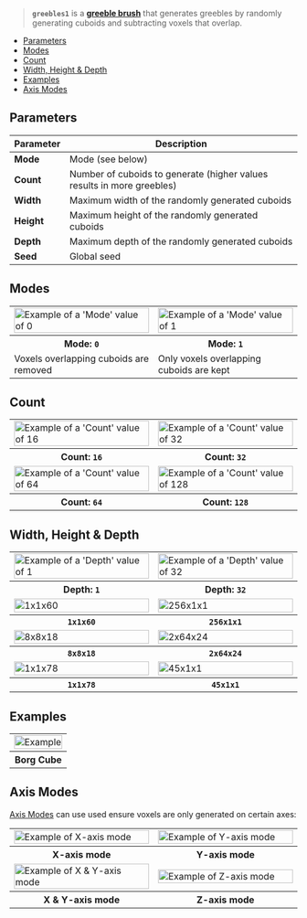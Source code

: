 > **`greebles1`** is a **[greeble brush](Greeble-Brushes)** that generates greebles by randomly generating cuboids and subtracting voxels that overlap.

<!-- TOC -->
- [Parameters](#parameters)
- [Modes](#modes)
- [Count](#count)
- [Width, Height & Depth](#width-height--depth)
- [Examples](#examples)
- [Axis Modes](#axis-modes)

## Parameters

Parameter | Description
--------- | -----------
**Mode** | Mode (see below)
**Count** | Number of cuboids to generate (higher values results in more greebles)
**Width** | Maximum width of the randomly generated cuboids
**Height** | Maximum height of the randomly generated cuboids
**Depth** | Maximum depth of the randomly generated cuboids
**Seed** | Global seed

## Modes

<!-- SAMPLE greebles1 modes 2 -->
<table>
	<tr>
		<td width="50%"><img width="100%" src="https://s3.amazonaws.com/misc.lachlanmcdonald.com/magicavoxel-shaders/0.10.6/greebles1_mode0.jpg" alt="Example of a 'Mode' value of 0"></td>
		<td width="50%"><img width="100%" src="https://s3.amazonaws.com/misc.lachlanmcdonald.com/magicavoxel-shaders/0.10.6/greebles1_mode1.jpg" alt="Example of a 'Mode' value of 1"></td>
	</tr>
	<tr>
		<th>Mode: <code>0</code></th>
		<th>Mode: <code>1</code></th>
	</tr>
	<tr>
		<td valign="top">Voxels overlapping cuboids are removed</td>
		<td valign="top">Only voxels overlapping cuboids are kept</td>
	</tr>
</table>
<!-- END -->

## Count

<!-- SAMPLE greebles1 count 2 -->
<table>
	<tr>
		<td width="50%"><img width="100%" src="https://s3.amazonaws.com/misc.lachlanmcdonald.com/magicavoxel-shaders/0.10.6/greebles1_count16.jpg" alt="Example of a 'Count' value of 16"></td>
		<td width="50%"><img width="100%" src="https://s3.amazonaws.com/misc.lachlanmcdonald.com/magicavoxel-shaders/0.10.6/greebles1_count32.jpg" alt="Example of a 'Count' value of 32"></td>
	</tr>
	<tr>
		<th>Count: <code>16</code></th>
		<th>Count: <code>32</code></th>
	</tr>
	<tr>
		<td width="50%"><img width="100%" src="https://s3.amazonaws.com/misc.lachlanmcdonald.com/magicavoxel-shaders/0.10.6/greebles1_count64.jpg" alt="Example of a 'Count' value of 64"></td>
		<td width="50%"><img width="100%" src="https://s3.amazonaws.com/misc.lachlanmcdonald.com/magicavoxel-shaders/0.10.6/greebles1_count128.jpg" alt="Example of a 'Count' value of 128"></td>
	</tr>
	<tr>
		<th>Count: <code>64</code></th>
		<th>Count: <code>128</code></th>
	</tr>
</table>
<!-- END -->

## Width, Height & Depth

<!-- SAMPLE greebles1 variations 2 -->
<table>
	<tr>
		<td width="50%"><img width="100%" src="https://s3.amazonaws.com/misc.lachlanmcdonald.com/magicavoxel-shaders/0.10.6/greebles1_depth1.jpg" alt="Example of a 'Depth' value of 1"></td>
		<td width="50%"><img width="100%" src="https://s3.amazonaws.com/misc.lachlanmcdonald.com/magicavoxel-shaders/0.10.6/greebles1_depth32.jpg" alt="Example of a 'Depth' value of 32"></td>
	</tr>
	<tr>
		<th>Depth: <code>1</code></th>
		<th>Depth: <code>32</code></th>
	</tr>
	<tr>
		<td width="50%"><img width="100%" src="https://s3.amazonaws.com/misc.lachlanmcdonald.com/magicavoxel-shaders/0.10.6/greebles1_1x1x60.jpg" alt="1x1x60"></td>
		<td width="50%"><img width="100%" src="https://s3.amazonaws.com/misc.lachlanmcdonald.com/magicavoxel-shaders/0.10.6/greebles1_256x1x1.jpg" alt="256x1x1"></td>
	</tr>
	<tr>
		<th><code>1x1x60</code></th>
		<th><code>256x1x1</code></th>
	</tr>
	<tr>
		<td width="50%"><img width="100%" src="https://s3.amazonaws.com/misc.lachlanmcdonald.com/magicavoxel-shaders/0.10.6/greebles1_8x8x18.jpg" alt="8x8x18"></td>
		<td width="50%"><img width="100%" src="https://s3.amazonaws.com/misc.lachlanmcdonald.com/magicavoxel-shaders/0.10.6/greebles1_2x64x24.jpg" alt="2x64x24"></td>
	</tr>
	<tr>
		<th><code>8x8x18</code></th>
		<th><code>2x64x24</code></th>
	</tr>
	<tr>
		<td width="50%"><img width="100%" src="https://s3.amazonaws.com/misc.lachlanmcdonald.com/magicavoxel-shaders/0.10.6/greebles1_mode1_1x1x78.jpg" alt="1x1x78"></td>
		<td width="50%"><img width="100%" src="https://s3.amazonaws.com/misc.lachlanmcdonald.com/magicavoxel-shaders/0.10.6/greebles1_mode1_45x1x1.jpg" alt="45x1x1"></td>
	</tr>
	<tr>
		<th><code>1x1x78</code></th>
		<th><code>45x1x1</code></th>
	</tr>
</table>
<!-- END -->

## Examples

<!-- SAMPLE greebles1 examples 1 -->
<table>
	<tr>
		<td width="100%"><img width="100%" src="https://s3.amazonaws.com/misc.lachlanmcdonald.com/magicavoxel-shaders/0.10.6/greebles1_example0.jpg" alt="Example"></td>
	</tr>
	<tr>
		<th>Borg Cube</th>
	</tr>
</table>
<!-- END -->

## Axis Modes

[Axis Modes](Terms#axis-modes) can use used ensure voxels are only generated on certain axes:

<!-- SAMPLE greebles1 axis 2 -->
<table>
	<tr>
		<td width="50%"><img width="100%" src="https://s3.amazonaws.com/misc.lachlanmcdonald.com/magicavoxel-shaders/0.10.6/greebles1_axis_x.jpg" alt="Example of X-axis mode"></td>
		<td width="50%"><img width="100%" src="https://s3.amazonaws.com/misc.lachlanmcdonald.com/magicavoxel-shaders/0.10.6/greebles1_axis_y.jpg" alt="Example of Y-axis mode"></td>
	</tr>
	<tr>
		<th>X-axis mode</th>
		<th>Y-axis mode</th>
	</tr>
	<tr>
		<td width="50%"><img width="100%" src="https://s3.amazonaws.com/misc.lachlanmcdonald.com/magicavoxel-shaders/0.10.6/greebles1_axis_xy.jpg" alt="Example of X &amp; Y-axis mode"></td>
		<td width="50%"><img width="100%" src="https://s3.amazonaws.com/misc.lachlanmcdonald.com/magicavoxel-shaders/0.10.6/greebles1_axis_z.jpg" alt="Example of Z-axis mode"></td>
	</tr>
	<tr>
		<th>X &amp; Y-axis mode</th>
		<th>Z-axis mode</th>
	</tr>
</table>
<!-- END -->
